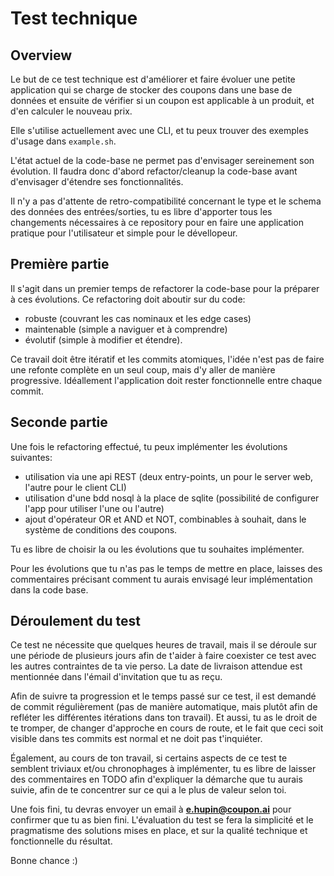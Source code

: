 # Test technique

## Overview
Le but de ce test technique est d'améliorer et faire évoluer une petite application qui se charge de stocker des coupons dans une base de données et ensuite de vérifier si un coupon est applicable à un produit, et d'en calculer le nouveau prix. 

Elle s'utilise actuellement avec une CLI, et tu peux trouver des exemples d'usage dans `example.sh`.

L'état actuel de la code-base ne permet pas d'envisager sereinement son évolution. 
Il faudra donc d'abord refactor/cleanup la code-base avant d'envisager d'étendre ses fonctionnalités. 

Il n'y a pas d'attente de retro-compatibilité concernant le type et le schema des données des entrées/sorties, tu es libre d'apporter tous les changements nécessaires à ce repository pour en faire une application pratique pour l'utilisateur et simple pour le dévellopeur.

## Première partie
Il s'agit dans un premier temps de refactorer la code-base pour la préparer à ces évolutions. 
Ce refactoring doit aboutir sur du code:
- robuste (couvrant les cas nominaux et les edge cases)
- maintenable (simple a naviguer et à comprendre)
- évolutif (simple à modifier et étendre). 

Ce travail doit être itératif et les commits atomiques, l'idée n'est pas de faire une refonte complète en un seul coup, mais d'y aller de manière progressive. Idéallement l'application doit rester fonctionnelle entre chaque commit.

## Seconde partie
Une fois le refactoring effectué, tu peux implémenter les évolutions suivantes:

- utilisation via une api REST (deux entry-points, un pour le server web, l'autre pour le client CLI)
- utilisation d'une bdd nosql à la place de sqlite (possibilité de configurer l'app pour utiliser l'une ou l'autre)
- ajout d'opérateur OR et AND et NOT, combinables à souhait, dans le système de conditions des coupons.

Tu es libre de choisir la ou les évolutions que tu souhaites implémenter.

Pour les évolutions que tu n'as pas le temps de mettre en place, laisses des commentaires précisant comment tu aurais envisagé leur implémentation dans la code base.

## Déroulement du test
Ce test ne nécessite que quelques heures de travail, mais il se déroule sur une période de plusieurs jours afin de t'aider à faire coexister ce test avec les autres contraintes de ta vie perso. La date de livraison attendue est mentionnée dans l'émail d'invitation que tu as reçu.

Afin de suivre ta progression et le temps passé sur ce test, il est demandé de commit régulièrement (pas de manière automatique, mais plutôt afin de refléter les différentes itérations dans ton travail). Et aussi, tu as le droit de te tromper, de changer d'approche en cours de route, et le fait que ceci soit visible dans tes commits est normal et ne doit pas t'inquiéter.

Également, au cours de ton travail, si certains aspects de ce test te semblent triviaux et/ou chronophages à implémenter, tu es libre de laisser des commentaires en TODO afin d'expliquer la démarche que tu aurais suivie, afin de te concentrer sur ce qui a le plus de valeur selon toi.

Une fois fini, tu devras envoyer un email à **e.hupin@coupon.ai** pour confirmer que tu as bien fini.
L'évaluation du test se fera la simplicité et le pragmatisme des solutions mises en place, et sur la qualité technique et fonctionnelle du résultat.

Bonne chance :)


